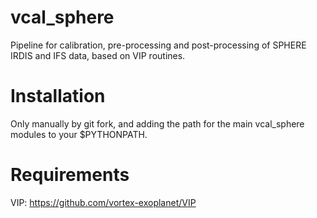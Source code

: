 # vcal_sphere
Pipeline for calibration, pre-processing and post-processing of SPHERE IRDIS and IFS data, based on VIP routines.

# Installation
Only manually by git fork, and adding the path for the main vcal_sphere modules to your $PYTHONPATH.

# Requirements
VIP: https://github.com/vortex-exoplanet/VIP
